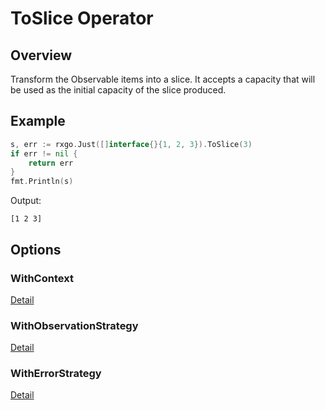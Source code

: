 # ToSlice Operator

## Overview

Transform the Observable items into a slice. It accepts a capacity that will be used as the initial capacity of the slice produced.

## Example

```go
s, err := rxgo.Just([]interface{}{1, 2, 3}).ToSlice(3)
if err != nil {
	return err
}
fmt.Println(s)
```

Output:

```
[1 2 3]
```

## Options

### WithContext

[Detail](options.md#withcontext)

### WithObservationStrategy

[Detail](options.md#withobservationstrategy)

### WithErrorStrategy

[Detail](options.md#witherrorstrategy)